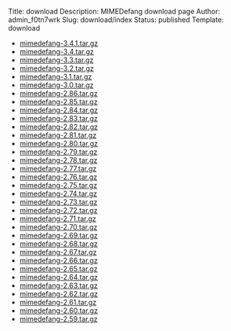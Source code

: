 Title: download
Description: MIMEDefang download page
Author: admin_f0tn7wrk
Slug: download/index
Status: published
Template: download

-   [mimedefang-3.4.1.tar.gz](https://mimedefang.org/releases/mimedefang-3.4.1.tar.gz)
-   [mimedefang-3.4.tar.gz](https://mimedefang.org/releases/mimedefang-3.4.tar.gz)
-   [mimedefang-3.3.tar.gz](https://mimedefang.org/releases/mimedefang-3.3.tar.gz)
-   [mimedefang-3.2.tar.gz](https://mimedefang.org/releases/mimedefang-3.2.tar.gz)
-   [mimedefang-3.1.tar.gz](https://mimedefang.org/releases/mimedefang-3.1.tar.gz)
-   [mimedefang-3.0.tar.gz](https://mimedefang.org/releases/mimedefang-3.0.tar.gz)
-   [mimedefang-2.86.tar.gz](https://mimedefang.org/releases/mimedefang-2.86.tar.gz)
-   [mimedefang-2.85.tar.gz](https://mimedefang.org/releases/mimedefang-2.85.tar.gz)
-   [mimedefang-2.84.tar.gz](https://mimedefang.org/releases/mimedefang-2.84.tar.gz)
-   [mimedefang-2.83.tar.gz](https://mimedefang.org/releases/mimedefang-2.83.tar.gz)
-   [mimedefang-2.82.tar.gz](https://mimedefang.org/releases/mimedefang-2.82.tar.gz)
-   [mimedefang-2.81.tar.gz](https://mimedefang.org/releases/mimedefang-2.81.tar.gz)
-   [mimedefang-2.80.tar.gz](https://mimedefang.org/releases/mimedefang-2.80.tar.gz)
-   [mimedefang-2.79.tar.gz](https://mimedefang.org/releases/mimedefang-2.79.tar.gz)
-   [mimedefang-2.78.tar.gz](https://mimedefang.org/releases/mimedefang-2.78.tar.gz)
-   [mimedefang-2.77.tar.gz](https://mimedefang.org/releases/mimedefang-2.77.tar.gz)
-   [mimedefang-2.76.tar.gz](https://mimedefang.org/releases/mimedefang-2.76.tar.gz)
-   [mimedefang-2.75.tar.gz](https://mimedefang.org/releases/mimedefang-2.75.tar.gz)
-   [mimedefang-2.74.tar.gz](https://mimedefang.org/releases/mimedefang-2.74.tar.gz)
-   [mimedefang-2.73.tar.gz](https://mimedefang.org/releases/mimedefang-2.73.tar.gz)
-   [mimedefang-2.72.tar.gz](https://mimedefang.org/releases/mimedefang-2.72.tar.gz)
-   [mimedefang-2.71.tar.gz](https://mimedefang.org/releases/mimedefang-2.71.tar.gz)
-   [mimedefang-2.70.tar.gz](https://mimedefang.org/releases/mimedefang-2.70.tar.gz)
-   [mimedefang-2.69.tar.gz](https://mimedefang.org/releases/mimedefang-2.69.tar.gz)
-   [mimedefang-2.68.tar.gz](https://mimedefang.org/releases/mimedefang-2.68.tar.gz)
-   [mimedefang-2.67.tar.gz](https://mimedefang.org/releases/mimedefang-2.67.tar.gz)
-   [mimedefang-2.66.tar.gz](https://mimedefang.org/releases/mimedefang-2.66.tar.gz)
-   [mimedefang-2.65.tar.gz](https://mimedefang.org/releases/mimedefang-2.65.tar.gz)
-   [mimedefang-2.64.tar.gz](https://mimedefang.org/releases/mimedefang-2.64.tar.gz)
-   [mimedefang-2.63.tar.gz](https://mimedefang.org/releases/mimedefang-2.63.tar.gz)
-   [mimedefang-2.62.tar.gz](https://mimedefang.org/releases/mimedefang-2.62.tar.gz)
-   [mimedefang-2.61.tar.gz](https://mimedefang.org/releases/mimedefang-2.61.tar.gz)
-   [mimedefang-2.60.tar.gz](https://mimedefang.org/releases/mimedefang-2.60.tar.gz)
-   [mimedefang-2.59.tar.gz](https://mimedefang.org/releases/mimedefang-2.59.tar.gz)
